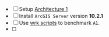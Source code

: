 - [ ] Setup [Architecture 1](https://github.com/agrc/ArcGIS-Server-Benchmarking#architecture-1-baseline)
- [ ] Install `ArcGIS Server` version **10.2.1**
- [ ] Use [wrk scripts](https://github.com/steveoh/wrk) to benchmark `A1`.
- [ ] 
